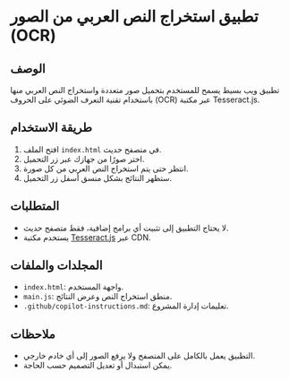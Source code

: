 # تطبيق استخراج النص العربي من الصور (OCR)

## الوصف
تطبيق ويب بسيط يسمح للمستخدم بتحميل صور متعددة واستخراج النص العربي منها باستخدام تقنية التعرف الضوئي على الحروف (OCR) عبر مكتبة Tesseract.js.

## طريقة الاستخدام
1. افتح الملف `index.html` في متصفح حديث.
2. اختر صورًا من جهازك عبر زر التحميل.
3. انتظر حتى يتم استخراج النص العربي من كل صورة.
4. ستظهر النتائج بشكل منسق أسفل زر التحميل.

## المتطلبات
- لا يحتاج التطبيق إلى تثبيت أي برامج إضافية، فقط متصفح حديث.
- يستخدم مكتبة [Tesseract.js](https://github.com/naptha/tesseract.js) عبر CDN.

## المجلدات والملفات
- `index.html`: واجهة المستخدم.
- `main.js`: منطق استخراج النص وعرض النتائج.
- `.github/copilot-instructions.md`: تعليمات إدارة المشروع.

## ملاحظات
- التطبيق يعمل بالكامل على المتصفح ولا يرفع الصور إلى أي خادم خارجي.
- يمكن استبدال أو تعديل التصميم حسب الحاجة.
